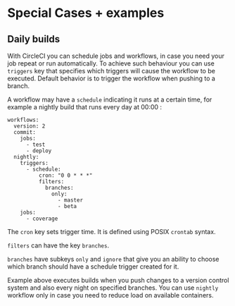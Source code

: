 # Special Cases + examples

## Daily builds

With CircleCI you can schedule jobs and workflows, in case you need your job repeat or run automatically. To achieve such behaviour you can use `triggers` key that specifies which triggers will cause the workflow to be executed. Default behavior is to trigger the workflow when pushing to a branch.

A workflow may have a `schedule` indicating it runs at a certain time, for example a nightly build that runs every day at 00:00 :

```
workflows:
  version: 2
  commit:
    jobs:
      - test
      - deploy
  nightly:
    triggers:
      - schedule:
          cron: "0 0 * * *"
          filters:
            branches:
              only:
                - master
                - beta
    jobs:
      - coverage
```

The `cron` key sets trigger time. It is defined using POSIX `crontab` syntax.

`filters` can have the key `branches`.

`branches` have subkeys `only` and `ignore` that give you an ability to choose which branch should have a schedule trigger created for it.

Example above executes builds when you push changes to a version control system and also every night on specified branches. You can use `nightly` workflow only in case you need to reduce load on available containers.
